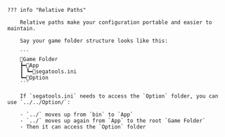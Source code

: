     ??? info "Relative Paths"

        Relative paths make your configuration portable and easier to maintain.
        
        Say your game folder structure looks like this:

        ```
        📂Game Folder
        ┣━📂App
        ┃ ┗━📝segatools.ini
        ┗━📂Option
        ```

        If `segatools.ini` needs to access the `Option` folder, you can use `../../Option/`:
        
        - `../` moves up from `bin` to `App`
        - `../` moves up again from `App` to the root `Game Folder`
        - Then it can access the `Option` folder